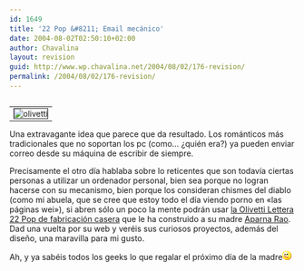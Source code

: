 ```yaml
---
id: 1649
title: '22 Pop &#8211; Email mecánico'
date: 2004-08-02T02:50:10+02:00
author: Chavalina
layout: revision
guid: http://www.wp.chavalina.net/2004/08/02/176-revision/
permalink: /2004/08/02/176-revision/
---
```

<table cellspacing="5" cellpadding="10" width="1" align="left">
  <tr>
    <td>
      <img src="http://www.chavalina.net/imagenes/fotos/olivetti.jpg" border="1" alt=olivetti lettera 22 pop" border="1">
    </td>
  </tr>
</table>

Una extravagante idea que parece que da resultado. Los románticos más tradicionales que no soportan los pc (como… &iquest;quién era?) ya pueden enviar correo desde su máquina de escribir de siempre.

Precisamente el otro d&iacute;a hablaba sobre lo reticentes que son todav&iacute;a ciertas personas a utilizar un ordenador personal, bien sea porque no logran hacerse con su mecanismo, bien porque los consideran chismes del diablo (como mi abuela, que se cree que estoy todo el d&iacute;a viendo porno en «las páginas wei»), si abren sólo un poco la mente podrán usar <a href=http://people.interaction-ivrea.it/a.rao/22pop\_1\_insp.html target=&prime;_blank&prime;>la Olivetti Lettera 22 Pop de fabricación casera</a> que le ha construido a su madre <a href=http://people.interaction-ivrea.it/a.rao/ target=&prime;_blank&prime;>Aparna Rao</a>. Dad una vuelta por su web y veréis sus curiosos proyectos, además del dise&ntilde;o, una maravilla para mi gusto.

Ah, y ya sabéis todos los geeks lo que regalar el próximo d&iacute;a de la madre![emo](/imagenes/emoticonos/guino.gif)